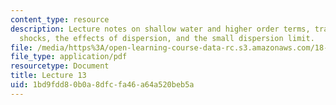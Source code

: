 ```yaml
---
content_type: resource
description: Lecture notes on shallow water and higher order terms, traveling waves,
  shocks, the effects of dispersion, and the small dispersion limit.
file: /media/https%3A/open-learning-course-data-rc.s3.amazonaws.com/18-306-advanced-partial-differential-equations-with-applications-fall-2009/1bd9fdd80b0a8dfcfa46a64a520beb5a_MIT18_306f09_lec13.pdf
file_type: application/pdf
resourcetype: Document
title: Lecture 13
uid: 1bd9fdd8-0b0a-8dfc-fa46-a64a520beb5a
---
```

